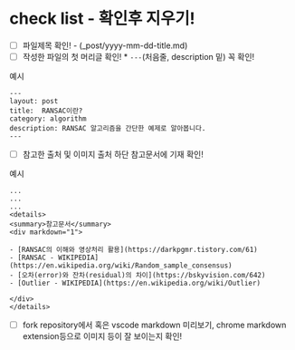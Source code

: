 # check list - 확인후 지우기!

- [ ] 파일제목 확인! - (_post/yyyy-mm-dd-title.md)
- [ ] 작성한 파일의 첫 머리글 확인! * `---`(처음줄, description 밑) 꼭 확인!

예시
```
---
layout: post
title:  RANSAC이란?
category: algorithm
description: RANSAC 알고리즘을 간단한 예제로 알아봅니다.
---

```
  
- [ ] 참고한 출처 및 이미지 출처 하단 참고문서에 기재 확인!

예시
```
...
...
...
<details>
<summary>참고문서</summary>
<div markdown="1">

- [RANSAC의 이해와 영상처리 활용](https://darkpgmr.tistory.com/61)
- [RANSAC - WIKIPEDIA](https://en.wikipedia.org/wiki/Random_sample_consensus)
- [오차(error)와 잔차(residual)의 차이](https://bskyvision.com/642)
- [Outlier - WIKIPEDIA](https://en.wikipedia.org/wiki/Outlier)

</div>
</details>

```

- [ ] fork repository에서 혹은 vscode markdown 미리보기, chrome markdown extension등으로 이미지 등이 잘 보이는지 확인!